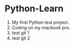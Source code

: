 # Python-Learn
1. My first Python test project.
2. Coding on my macbook pro.
3. test git 1
4. test git 2
